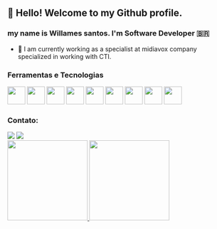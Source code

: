 ## 👋 Hello! Welcome to my Github profile.
###  my name is Willames santos. I'm Software Developer 🇧🇷

- 🔭 I am currently working as a specialist at midiavox company specialized in working with CTI.

### Ferramentas e Tecnologias
<div display="flex">
<img src="https://cdn.jsdelivr.net/gh/devicons/devicon/icons/git/git-original.svg" width="40" height="40"/>
<img src="https://cdn.jsdelivr.net/gh/devicons/devicon/icons/github/github-original.svg" width="40" height="40"/>
<img src="https://cdn.jsdelivr.net/gh/devicons/devicon/icons/nodejs/nodejs-plain-wordmark.svg" width="40" height="40"/>
<img src="https://cdn.jsdelivr.net/gh/devicons/devicon/icons/react/react-original-wordmark.svg" width="40" height="40"/>
<img src="https://cdn.jsdelivr.net/gh/devicons/devicon/icons/java/java-original-wordmark.svg" width="40" height="40"/>
<img src="https://cdn.jsdelivr.net/gh/devicons/devicon/icons/javascript/javascript-original.svg" width="40" height="40"/>
<img src="https://cdn.jsdelivr.net/gh/devicons/devicon/icons/csharp/csharp-original.svg" width="40" height="40"/>
<img src="https://cdn.jsdelivr.net/gh/devicons/devicon/icons/mysql/mysql-original.svg" width="40" height="40"/>
<img src="https://cdn.jsdelivr.net/gh/devicons/devicon/icons/python/python-original-wordmark.svg" width="40" height="40"/>                 
</div>             

### Contato: 
<div>
  <a href="https://instagram.com/willames_santos07" target="_blank"><img src="https://img.shields.io/badge/-Instagram-%23E4405F?style=for-the-      badge&logo=instagram&logoColor=white" target="_blank"></a>
  <a href="https://www.linkedin.com/in/willames-santos-7bb88b214" target="_blank"><img src="https://img.shields.io/badge/-LinkedIn-%230077B5?style=for-the-badge&logo=linkedin&logoColor=white" target="_blank"></a>   
</div>


<div display="flex">
<a href="https://github.com/willamesJS">
<img height="180em" src="https://github-readme-stats.vercel.app/api/top-langs/?username=willamesJS&layout=compact&langs_count=7&theme=dracula"/>
<img height="180em" src="https://github-readme-stats.vercel.app/api?username=willamesJS&show_icons=true&theme=dracula&include_all_commits=true&count_private=true"/>
</div>
